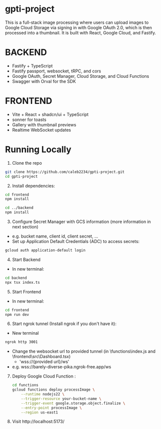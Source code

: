 ﻿# gpti-project
 
This is a full-stack image processing where users can upload images to Google Cloud Storage via signing in with Google OAuth 2.0, which is then processed into a thumbnail. It is built with React, Google Cloud, and Fastify.

# BACKEND

- Fastify + TypeScript
- Fastify passport, websocket, tRPC, and cors
- Google OAuth, Secret Manager, Cloud Storage, and Cloud Functions
- Swagger with Orval for the SDK

# FRONTEND

- Vite + React + shadcn/ui + TypeScript
- sonner for toasts
- Gallery with thumbnail previews
- Realtime WebSocket updates

# Running Locally
1. Clone the repo
```bash
git clone https://github.com/caleb2234/gpti-project.git
cd gpti-project
```
2. Install dependencies:
```bash
cd frontend
npm install

cd ../backend
npm install
``` 
3. Configure Secret Manager with GCS information (more information in next section)
  - e.g. bucket name, client id, client secret, ...
  - Set up Application Default Credentials (ADC) to access secrets:
   ```bash
   gcloud auth application-default login
   ``` 
4. Start Backend
  - In new terminal:
   ```bash
   cd backend
   npx tsx index.ts
   ```
5. Start Frontend
  - In new terminal:
   ```bash
   cd frontend
   npm run dev
   ```
6. Start ngrok tunnel (Install ngrok if you don't have it):
  - New terminal
   ```bash
   ngrok http 3001
   ```
  - Change the websocket url to provided tunnel (in \functions\index.js and \frontend\src\Dashboard.tsx)
    - 'wss://{provided url}/ws'
  - e.g. wss://barely-diverse-pika.ngrok-free.app/ws
7. Deploy Google Cloud Function :
   ```bash
   cd functions
   gcloud functions deploy processImage \
       --runtime nodejs22 \
       --trigger-resource your-bucket-name \
       --trigger-event google.storage.object.finalize \
       --entry-point processImage \
       --region us-east1
   ```

8. Visit http://localhost:5173/

